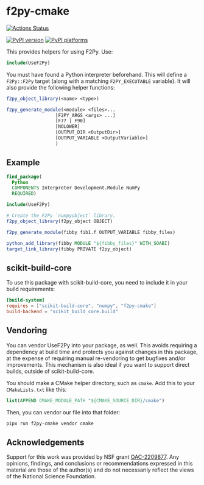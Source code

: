 # f2py-cmake

[![Actions Status][actions-badge]][actions-link]

<!--
[![Documentation Status][rtd-badge]][rtd-link]
-->

[![PyPI version][pypi-version]][pypi-link]
[![PyPI platforms][pypi-platforms]][pypi-link]

<!--
[![GitHub Discussion][github-discussions-badge]][github-discussions-link]
-->

<!-- SPHINX-START -->

This provides helpers for using F2Py. Use:

```cmake
include(UseF2Py)
```

You must have found a Python interpreter beforehand. This will define a
`F2Py::F2Py` target (along with a matching `F2PY_EXECUTABLE` variable). It will
also provide the following helper functions:

```cmake
f2py_object_library(<name> <type>)

f2py_generate_module(<module> <files>...
                  [F2PY_ARGS <args> ...]
                  [F77 | F90]
                  [NOLOWER]
                  [OUTPUT_DIR <OutputDir>]
                  [OUTPUT_VARIABLE <OutputVariable>]
                  )
```

## Example

```cmake
find_package(
  Python
  COMPONENTS Interpreter Development.Module NumPy
  REQUIRED)

include(UseF2Py)

# Create the F2Py `numpyobject` library.
f2py_object_library(f2py_object OBJECT)

f2py_generate_module(fibby fib1.f OUTPUT_VARIABLE fibby_files)

python_add_library(fibby MODULE "${fibby_files}" WITH_SOABI)
target_link_library(fibby PRIVATE f2py_object)
```

## scikit-build-core

To use this package with scikit-build-core, you need to include it in your build
requirements:

```toml
[build-system]
requires = ["scikit-build-core", "numpy", "f2py-cmake"]
build-backend = "scikit_build_core.build"
```

## Vendoring

You can vendor UseF2Py into your package, as well. This avoids requiring a
dependency at build time and protects you against changes in this package, at
the expense of requiring manual re-vendoring to get bugfixes and/or
improvements. This mechanism is also ideal if you want to support direct builds,
outside of scikit-build-core.

You should make a CMake helper directory, such as `cmake`. Add this to your
`CMakeLists.txt` like this:

```cmake
list(APPEND CMAKE_MODULE_PATH "${CMAKE_SOURCE_DIR}/cmake")
```

Then, you can vendor our file into that folder:

```bash
pipx run f2py-cmake vendor cmake
```

## Acknowledgements

Support for this work was provided by NSF grant [OAC-2209877][]. Any opinions,
findings, and conclusions or recommendations expressed in this material are
those of the author(s) and do not necessarily reflect the views of the National
Science Foundation.

<!-- prettier-ignore-start -->
[actions-badge]:            https://github.com/scikit-build/f2py-cmake/workflows/CI/badge.svg
[actions-link]:             https://github.com/scikit-build/f2py-cmake/actions
[github-discussions-badge]: https://img.shields.io/static/v1?label=Discussions&message=Ask&color=blue&logo=github
[github-discussions-link]:  https://github.com/scikit-build/f2py-cmake/discussions
[oac-2209877]:              https://www.nsf.gov/awardsearch/showAward?AWD_ID=2209877&HistoricalAwards=false
[pypi-link]:                https://pypi.org/project/f2py-cmake/
[pypi-platforms]:           https://img.shields.io/pypi/pyversions/f2py-cmake
[pypi-version]:             https://img.shields.io/pypi/v/f2py-cmake
[rtd-badge]:                https://readthedocs.org/projects/f2py-cmake/badge/?version=latest
[rtd-link]:                 https://f2py-cmake.readthedocs.io/en/latest/?badge=latest
<!-- prettier-ignore-end -->
